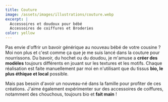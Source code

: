 ```yaml
---
title: Couture	
image: /assets/images/illustrations/couture.webp
excerpt: |
  Accessoires et doudoux pour bébé  
  Accessoires de coiffures et Broderies
color: yellow
---
```

Pas envie d'offrir un bavoir générique au nouveau bébé de votre cousine ? Moi non plus et c'est comme ça que je me suis lancé dans la couture pour nourrissons. Du bavoir, du hochet ou du doudou, je m'amuse a **créer des modèles** toujours différents en jouant sur les textures et les motifs. Chaque réalisation est faite manuellement par moi en n'utilisant que du tissus **bio, le plus éthique et local** possible.

Mais pas besoin d'avoir un nouveau-né dans la famille pour profiter de ces créations. J'aime également expérimenter sur des accessoires de coiffures, notamment des chouchous, toujours bio et **fait main** !